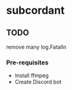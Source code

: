 # subcordant

## TODO
remove many log.Fatalln

### Pre-requisites
* Install ffmpeg
* Create Discord bot
